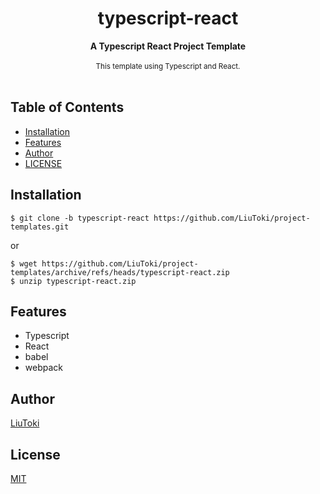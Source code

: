 <h1 align="center">typescript-react</h1>

<div align="center">
    <strong>A Typescript React Project Template</strong>
</div>

<br/>

<div align="center">
    <sub>
        This template using Typescript and React.
    </sub>
</div>

<br/>

## Table of Contents
- [Installation](#installation)
- [Features](#features)
- [Author](#author)
- [LICENSE](#license)

## Installation
    $ git clone -b typescript-react https://github.com/LiuToki/project-templates.git

or

    $ wget https://github.com/LiuToki/project-templates/archive/refs/heads/typescript-react.zip
    $ unzip typescript-react.zip

## Features
- Typescript
- React
- babel
- webpack

## Author
[LiuToki](https://github.com/LiuToki)

## License
[MIT](./LICENCE)
